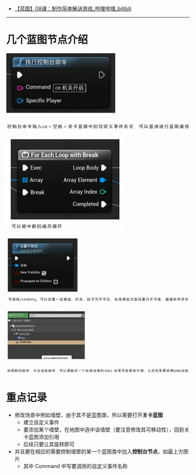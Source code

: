 - [【蓝图】08课：制作简单解谜游戏\_哔哩哔哩\_bilibili](https://www.bilibili.com/video/BV164411Y732?t=309.1&p=42)
---
# 几个蓝图节点介绍
![](img/Pasted%20image%2020240116150218.png)

![](img/Pasted%20image%2020240116150237.png)

![](img/Pasted%20image%2020240116150304.png)

![](img/Pasted%20image%2020240116150315.png)

# 重点记录

- 修改场景中例如墙壁，由于其不是蓝图类，所以需要打开**关卡蓝图**
	- 建立自定义事件
	- 要添加某个墙壁，在地图中选中该墙壁（要注意修改其可移动性），回到关卡蓝图添加引用
	- 后续只要让其旋转即可
- 并且要在相应的需要控制墙壁的某一个蓝图类中加入**控制台节点**，如最上方图片
	- 其中 Command 中写要调用的自定义事件名称





